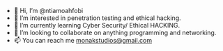 - 👋 Hi, I’m @ntiamoahfobi
- 👀 I’m interested in penetration testing and ethical hacking.
- 🌱 I’m currently learning Cyber Security/ Ethical HACKING.
- 💞️ I’m looking to collaborate on anything programming and networking.
- 📫 You can reach me monakstudios@gmail.com

